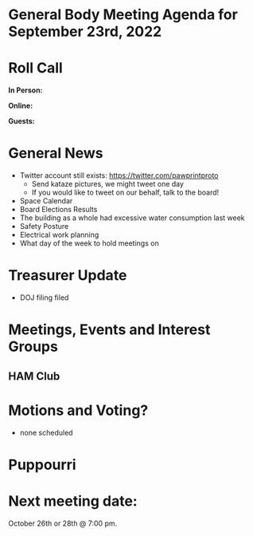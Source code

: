 # General Body Meeting Agenda for September 23rd, 2022
# Roll Call
**In Person:**

**Online:** 

**Guests:** 

# General News
  - Twitter account still exists: https://twitter.com/pawprintproto
    - Send kataze pictures, we might tweet one day
    - If you would like to tweet on our behalf, talk to the board!
  - Space Calendar
  - Board Elections Results
  - The building as a whole had excessive water consumption last week
  - Safety Posture
  - Electrical work planning
  - What day of the week to hold meetings on
  
# Treasurer Update
  - DOJ filing filed
# Meetings, Events and Interest Groups
## HAM Club
# Motions and Voting?
  - none scheduled
# Puppourri


# Next meeting date:
October 26th or 28th @ 7:00 pm.
